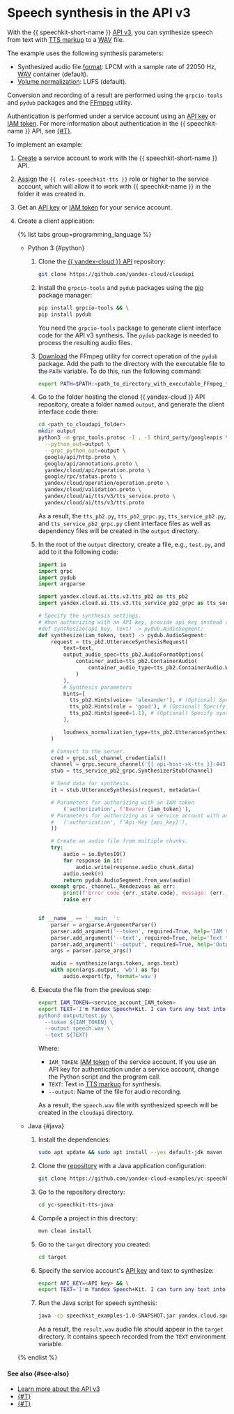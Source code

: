 # Speech synthesis in the API v3

With the {{ speechkit-short-name }} [API v3](../../tts-v3/api-ref/grpc/), you can synthesize speech from text with [TTS markup](../markup/tts-markup.md) to a [WAV](https://en.wikipedia.org/wiki/WAV) file.

The example uses the following synthesis parameters:

* Synthesized audio file [format](../../formats.md): LPCM with a sample rate of 22050 Hz, [WAV](https://en.wikipedia.org/wiki/WAV) container (default).
* [Volume normalization](../index.md#volume): LUFS (default).

Conversion and recording of a result are performed using the `grpcio-tools` and `pydub` packages and the [FFmpeg](https://ffmpeg.org/) utility.

Authentication is performed under a service account using an [API key](../../../iam/concepts/authorization/api-key.md) or [IAM token](../../../iam/concepts/authorization/iam-token.md). For more information about authentication in the {{ speechkit-name }} API, see [{#T}](../../concepts/auth.md).

To implement an example:

1. [Create](../../../iam/operations/sa/create.md) a service account to work with the {{ speechkit-short-name }} API.
1. [Assign](../../../iam/operations/sa/assign-role-for-sa.md) the `{{ roles-speechkit-tts }}` role or higher to the service account, which will allow it to work with {{ speechkit-name }} in the folder it was created in.
1. Get an [API key](../../../iam/operations/api-key/create.md) or [IAM token](../../../iam/operations/iam-token/create-for-sa.md) for your service account.
1. Create a client application:

   {% list tabs group=programming_language %}

   - Python 3 {#python}

      1. Clone the [{{ yandex-cloud }} API](https://github.com/yandex-cloud/cloudapi) repository:

         ```bash
         git clone https://github.com/yandex-cloud/cloudapi
         ```

      1. Install the `grpcio-tools` and `pydub` packages using the [pip](https://pip.pypa.io/en/stable/) package manager:

         ```bash
         pip install grpcio-tools && \
         pip install pydub
         ```

         You need the `grpcio-tools` package to generate client interface code for the API v3 synthesis. The `pydub` package is needed to process the resulting audio files.

      1. [Download](https://www.ffmpeg.org/download.html) the FFmpeg utility for correct operation of the `pydub` package. Add the path to the directory with the executable file to the `PATH` variable. To do this, run the following command:

         ```bash
         export PATH=$PATH:<path_to_directory_with_executable_FFmpeg_file>
         ```

      1. Go to the folder hosting the cloned {{ yandex-cloud }} API repository, create a folder named `output`, and generate the client interface code there:

         ```bash
         cd <path_to_cloudapi_folder>
         mkdir output
         python3 -m grpc_tools.protoc -I . -I third_party/googleapis \
           --python_out=output \
           --grpc_python_out=output \
           google/api/http.proto \
           google/api/annotations.proto \
           yandex/cloud/api/operation.proto \
           google/rpc/status.proto \
           yandex/cloud/operation/operation.proto \
           yandex/cloud/validation.proto \
           yandex/cloud/ai/tts/v3/tts_service.proto \
           yandex/cloud/ai/tts/v3/tts.proto
         ```

         As a result, the `tts_pb2.py`, `tts_pb2_grpc.py`, `tts_service_pb2.py`, and `tts_service_pb2_grpc.py` client interface files as well as dependency files will be created in the `output` directory.

      1. In the root of the `output` directory, create a file, e.g., `test.py`, and add to it the following code:

         ```python
         import io
         import grpc
         import pydub
         import argparse

         import yandex.cloud.ai.tts.v3.tts_pb2 as tts_pb2
         import yandex.cloud.ai.tts.v3.tts_service_pb2_grpc as tts_service_pb2_grpc

         # Specify the synthesis settings.
         # When authorizing with an API key, provide api_key instead of iam_token
         #def synthesize(api_key, text) -> pydub.AudioSegment:
         def synthesize(iam_token, text) -> pydub.AudioSegment:
             request = tts_pb2.UtteranceSynthesisRequest(
                 text=text,
                 output_audio_spec=tts_pb2.AudioFormatOptions(
                     container_audio=tts_pb2.ContainerAudio(
                         container_audio_type=tts_pb2.ContainerAudio.WAV
                     )
                 ),
                 # Synthesis parameters
                 hints=[
                   tts_pb2.Hints(voice= 'alexander'), # (Optional) Specify the voice. The default value is marina
                   tts_pb2.Hints(role = 'good'), # (Optional) Specify the role only if applicable for this voice
                   tts_pb2.Hints(speed=1.1), # (Optional) Specify synthesis speed
                 ],

                 loudness_normalization_type=tts_pb2.UtteranceSynthesisRequest.LUFS
             )

             # Connect to the server.
             cred = grpc.ssl_channel_credentials()
             channel = grpc.secure_channel('{{ api-host-sk-tts }}:443', cred)
             stub = tts_service_pb2_grpc.SynthesizerStub(channel)

             # Send data for synthesis.
             it = stub.UtteranceSynthesis(request, metadata=(

             # Parameters for authorizing with an IAM token
                 ('authorization', f'Bearer {iam_token}'),
             # Parameters for authorizing as a service account with an API key
             #   ('authorization', f'Api-Key {api_key}'),
             ))

             # Create an audio file from multiple chunks.
             try:
                 audio = io.BytesIO()
                 for response in it:
                     audio.write(response.audio_chunk.data)
                 audio.seek(0)
                 return pydub.AudioSegment.from_wav(audio)
             except grpc._channel._Rendezvous as err:
                 print(f'Error code {err._state.code}, message: {err._state.details}')
                 raise err


         if __name__ == '__main__':
             parser = argparse.ArgumentParser()
             parser.add_argument('--token', required=True, help='IAM token or API key')
             parser.add_argument('--text', required=True, help='Text for synthesis')
             parser.add_argument('--output', required=True, help='Output file')
             args = parser.parse_args()

             audio = synthesize(args.token, args.text)
             with open(args.output, 'wb') as fp:
                 audio.export(fp, format='wav')
         ```

      1. Execute the file from the previous step:

         ```bash
         export IAM_TOKEN=<service_account_IAM_token>
         export TEXT='I'm Yandex Speech+Kit. I can turn any text into speech. Now y+ou can, too!'
         python3 output/test.py \
           --token ${IAM_TOKEN} \
           --output speech.wav \
           --text ${TEXT}
         ```

         Where:

         * `IAM_TOKEN`: [IAM token](../../../iam/concepts/authorization/iam-token.md) of the service account. If you use an API key for authentication under a service account, change the Python script and the program call.
         * `TEXT`: Text in [TTS markup](../markup/tts-markup.md) for synthesis.
         * `--output`: Name of the file for audio recording.

         As a result, the `speech.wav` file with synthesized speech will be created in the `cloudapi` directory.

   - Java {#java}

      1. Install the dependencies:

         ```bash
         sudo apt update && sudo apt install --yes default-jdk maven
         ```

      1. Clone the [repository](https://github.com/yandex-cloud-examples/yc-speechkit-tts-java) with a Java application configuration:

         ```bash
         git clone https://github.com/yandex-cloud-examples/yc-speechkit-tts-java
         ```

      1. Go to the repository directory:

         ```bash
         cd yc-speechkit-tts-java
         ```

      1. Compile a project in this directory:

         ```bash
         mvn clean install
         ```

      1. Go to the `target` directory you created:

         ```bash
         cd target
         ```

      1. Specify the service account's [API key](../../../iam/concepts/authorization/api-key.md) and text to synthesize:

         ```bash
         export API_KEY=<API key> && \
         export TEXT='I'm Yandex Speech+Kit. I can turn any text into speech. Now y+ou can, too!'
         ```

      1. Run the Java script for speech synthesis:

         ```bash
         java -cp speechkit_examples-1.0-SNAPSHOT.jar yandex.cloud.speechkit.examples.TtsV3Client ${TEXT}
         ```

         As a result, the `result.wav` audio file should appear in the `target` directory. It contains speech recorded from the `TEXT` environment variable.

   {% endlist %}

#### See also {#see-also}

* [Learn more about the API v3](../../tts-v3/api-ref/grpc/)
* [{#T}](../../concepts/auth.md)
* [{#T}](../../sdk/python/synthesis.md)
